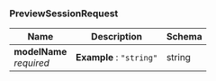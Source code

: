 
<a name="previewsessionrequest"></a>
### PreviewSessionRequest

|Name|Description|Schema|
|---|---|---|
|**modelName**  <br>*required*|**Example** : `"string"`|string|



